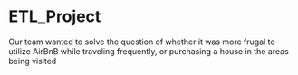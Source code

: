 # ETL_Project

Our team wanted to solve the question of whether it was more frugal to utilize AirBnB while traveling frequently, or purchasing a house in the areas being visited
